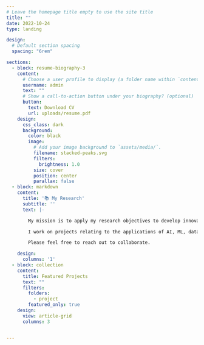 ```yaml
---
# Leave the homepage title empty to use the site title
title: ""
date: 2022-10-24
type: landing

design:
  # Default section spacing
  spacing: "6rem"

sections:
  - block: resume-biography-3
    content:
      # Choose a user profile to display (a folder name within `content/authors/`)
      username: admin
      text: ""
      # Show a call-to-action button under your biography? (optional)
      button:
        text: Download CV
        url: uploads/resume.pdf
    design:
      css_class: dark
      background:
        color: black
        image:
          # Add your image background to `assets/media/`.
          filename: stacked-peaks.svg
          filters:
            brightness: 1.0
          size: cover
          position: center
          parallax: false
  - block: markdown
    content:
      title: '📚 My Research'
      subtitle: ''
      text: |-

        My mission is to apply my research objectives to develop innovations that help the communities that I come from, whether that be the world, or where I grew up in - Hawai'i.

        I work on projects relating to the applications of AI, ML, data science, and mathematics to physical science fields such as physics and atmospheric sciences.

        Please feel free to reach out to collaborate.

    design:
      columns: '1'
  - block: collection
    content:
      title: Featured Projects
      text: ""
      filters:
        folders:
          - project
        featured_only: true
    design:
      view: article-grid
      columns: 3


---
```

